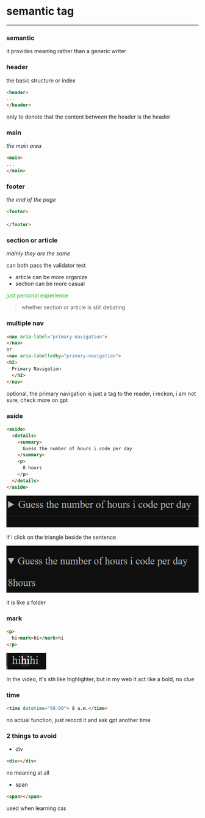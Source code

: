 # semantic tag

---

### semantic

it provides meaning rather than a generic writer



### header

the basic structure or index

```html
<header>
... 
</header>
```

only to denote that the content between the header is the header



### main

*the main area*

```html
<main>
...
</main>
```



### footer

*the end of the page*

```html
<footer>

</footer>
```



### section or article

*mainly they are the same*

can both pass the validator test

*   article can be more organize
*   section can be more casual

<font color='#12b312'>just personal experience</font>

>   whether section or article is still debating



### multiple nav

```html
<nav aria-label="primary-navigation">
</nav>
or
<nav aria-labelledby="primary-navigation">
<h2>
  Primary Navigation
  </h2>
</nav>
```

optional, the primary navigation is just a tag to the reader, i reckon, i am not sure, check more on gpt



### aside

```html
<aside>
  <details>
    <summary>
      Guess the number of hours i code per day
    </summary>
    <p>
      8 hours
    </p>
  </details>
</aside>
```

![image-20231128125140229](.assets/image-20231128125140229.png)

if i click on the triangle beside the sentence

![image-20231128125210626](.assets/image-20231128125210626.png)

it is like a folder



### mark

```html
<p>
  hi<mark>hi</mark>hi
</p>
```

![image-20231128125549555](.assets/image-20231128125549555.png)

In the video, it's sth like highlighter, but in my web it act like a bold, no clue



### time

```html
<time datetime="08:00"> 8 a.m.</time>
```

no actual function, just record it and ask gpt another time



### 2 things to avoid

*   div

```html
<div></div>
```

no meaning at all

*   span

```html
<span></span>
```

used when learning css
